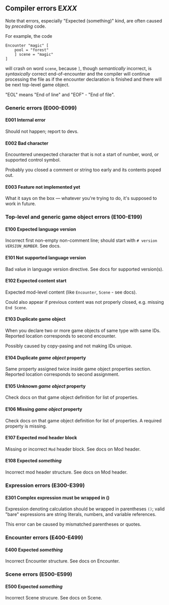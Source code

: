 ## Compiler errors E*XXX*
Note that errors, especially "Expected (something)" kind, are often caused by _preceding_ code. 

For example, the code
```
Encounter "magic" [
    pool = "forest" 
    ] scene = "magic"
]
```
will crash on word `scene`, because `]`, though _semantically_ incorrect, is _syntaxically_ correct end-of-encounter and the compiler will continue processing the file as if the encounter declaration is finished and there will be next top-level game object.

"EOL" means "End of line" and "EOF" - "End of file". 
### Generic errors (E000-E099)
#### E001 Internal error
Should not happen; report to devs.
#### E002 Bad character
Encountered unexpected character that is not a start of number, word, or supported control symbol. 

Probably you closed a comment or string too early and its contents poped out.
#### E003 Feature not implemented yet
What it says on the box &mdash; whatever you're trying to do, it's supposed to work in future.
### Top-level and generic game object errors (E100-E199)
#### E100 Expected language version
Incorrect first non-empty non-comment line; should start with `# version `*`VERSION_NUMBER`*. See docs.
#### E101 Not supported language version
Bad value in language version directive. See docs for supported version(s).
#### E102 Expected content start
Expected mod-level content (like `Encounter`, `Scene` - see docs). 

Could also appear if previous content was not properly closed, e.g. missing `End Scene`.
#### E103 Duplicate game object
When you declare two or more game objects of same type with same IDs. Reported location corresponds to second encounter.

Possibly caused by copy-pasing and not making IDs unique.
#### E104 Duplicate *game object* property
Same property assigned twice inside game object properties section. Reported location corresponds to second assignment.
#### E105 Unknown *game object* property
Check docs on that game object definition for list of properties.
#### E106 Missing *game object* property
Check docs on that game object definition for list of properties. A required property is missing. 
#### E107 Expected mod header block
Missing or incorrect `Mod` header block. See docs on Mod header.
#### E108 Expected *something*
Incorrect mod header structure. See docs on Mod header.
### Expression errors (E300-E399)
#### E301 Complex expression must be wrapped in ()
Expression denoting calculation should be wrapped in parentheses `()`; valid "bare" expressions are string literals, numbers, and variable references.

This error can be caused by mismatched parentheses or quotes.
### Encounter errors (E400-E499)
#### E400 Expected *something*
Incorrect Encounter structure. See docs on Encounter.
### Scene errors (E500-E599)
#### E500 Expected *something*
Incorrect Scene strucure. See docs on Scene.
